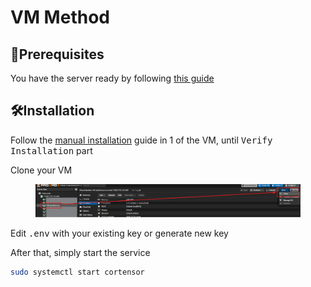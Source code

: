 # VM Method

## 💭Prerequisites

You have the server ready by following [this guide](../../../advance/proxmox-setup-with-1-public-ip.md)

## 🛠️Installation <a href="#install-binary" id="install-binary"></a>

Follow the [manual installation](../installation.md) guide in 1 of the VM, until <kbd>Verify Installation</kbd> part

Clone your VM

<figure><img src="../../../.gitbook/assets/image (21).png" alt=""><figcaption></figcaption></figure>

Edit <kbd>.env</kbd> with your existing key or generate new key

After that, simply start the service

```sh
sudo systemctl start cortensor
```
